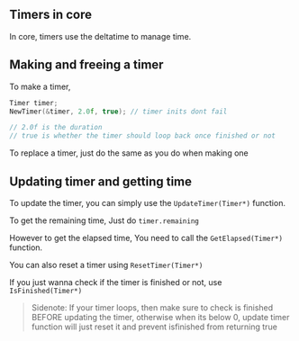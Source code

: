 ## Timers in core

In core, timers use the deltatime to manage time.

## Making and freeing a timer

To make a timer,
```cpp
Timer timer;
NewTimer(&timer, 2.0f, true); // timer inits dont fail

// 2.0f is the duration
// true is whether the timer should loop back once finished or not
```

To replace a timer, just do the same as you do when making one



## Updating timer and getting time

To update the timer, you can simply use the `UpdateTimer(Timer*)` function.

To get the remaining time, Just do `timer.remaining`

However to get the elapsed time, You need to call the `GetElapsed(Timer*)` function.

You can also reset a timer using `ResetTimer(Timer*)`

If you just wanna check if the timer is finished or not, use `IsFinished(Timer*)`
> Sidenote: If your timer loops, then make sure to check is finished BEFORE updating the timer, otherwise when its below 0, update timer function will just reset it and prevent isfinished from returning true
